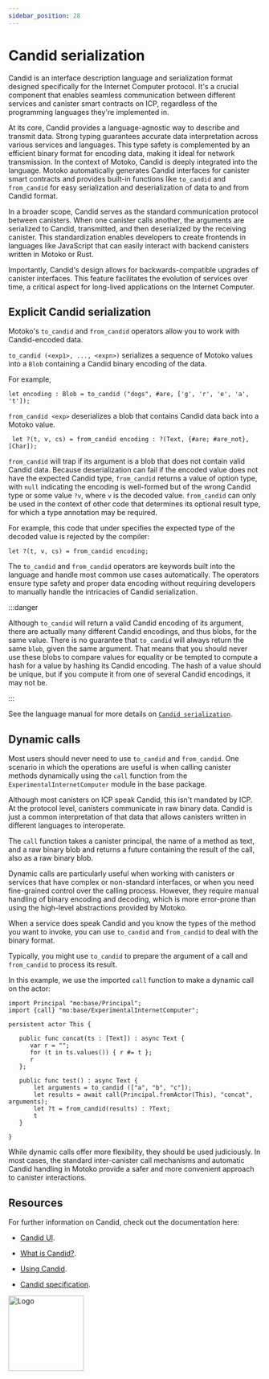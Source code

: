 ```yaml
---
sidebar_position: 28
---
```


# Candid serialization



Candid is an interface description language and serialization format designed specifically for the Internet Computer protocol.
It's a crucial component that enables seamless communication between different services and canister smart contracts on ICP, regardless of the programming languages they're implemented in.

At its core, Candid provides a language-agnostic way to describe and transmit data.
Strong typing guarantees accurate data interpretation across various services and languages.
This type safety is complemented by an efficient binary format for encoding data, making it ideal for network transmission.
In the context of Motoko, Candid is deeply integrated into the language.
Motoko automatically generates Candid interfaces for canister smart contracts and provides built-in functions like `to_candid` and `from_candid` for easy serialization and deserialization of data to and from Candid format.

In a broader scope, Candid serves as the standard communication protocol between canisters. When one canister calls another, the arguments are serialized to Candid, transmitted, and then deserialized by the receiving canister. This standardization enables developers to create frontends in languages like JavaScript that can easily interact with backend canisters written in Motoko or Rust.


Importantly, Candid's design allows for backwards-compatible upgrades of canister interfaces.
This feature facilitates the evolution of services over time, a critical aspect for long-lived applications
on the Internet Computer.


## Explicit Candid serialization

Motoko's `to_candid` and `from_candid` operators allow you to work with Candid-encoded data.

`to_candid (<exp1>, ..., <expn>)` serializes a sequence of Motoko values into a `Blob` containing a Candid binary encoding of the data.

For example,

``` motoko no-repl
let encoding : Blob = to_candid ("dogs", #are, ['g', 'r', 'e', 'a', 't']);
```

`from_candid <exp>` deserializes a blob that contains Candid data back into a Motoko value.

``` motoko no-repl
 let ?(t, v, cs) = from_candid encoding : ?(Text, {#are; #are_not}, [Char]);
```

`from_candid` will trap if its argument is a blob that does not contain valid Candid data.
Because deserialization can fail if the encoded value does not have the expected Candid type, `from_candid` returns a value of option type, with `null` indicating the encoding is well-formed but of the wrong Candid type or some value `?v`, where `v` is the decoded value. `from_candid` can only be used in the context of other code that determines its optional result type, for which a type annotation may be required.

For example, this code that under specifies the expected type of the decoded value is rejected by the compiler:

``` motoko no-repl
let ?(t, v, cs) = from_candid encoding;
```

The `to_candid` and `from_candid` operators are keywords built into the language and handle most common use cases automatically.
The operators ensure type safety and proper data encoding without requiring developers to manually handle the intricacies of Candid serialization.

:::danger

Although `to_candid` will return a valid Candid encoding of its argument, there are actually many different Candid encodings, and thus blobs, for the same value.
There is no guarantee that `to_candid` will always return the same `blob`, given the same argument.
That means that you should never use these blobs to compare values for equality or be tempted to
compute a hash for a value by hashing its Candid encoding.
The hash of a value should be unique, but if you compute it from one of several Candid encodings, it may not be.

:::

See the language manual for more details on [`Candid serialization`](../reference/language-manual#candid_serialization).


## Dynamic calls

Most users should never need to use `to_candid` and `from_candid`.
One scenario in which the operations are useful is when calling canister methods dynamically using the `call` function from the `ExperimentalInternetComputer` module in the base package.

Although most canisters on ICP speak Candid, this isn't mandated by ICP. At the protocol level, canisters communicate in raw binary data. Candid is just a common interpretation of that data that allows canisters written in different languages to interoperate.

The `call` function takes a canister principal, the name of a method as text, and a raw binary blob and returns a future containing the result of the call, also as a raw binary blob.

Dynamic calls are particularly useful when working with canisters or services that have complex or non-standard interfaces, or when you need fine-grained control over the calling process. However, they require manual handling of binary encoding and decoding, which is more error-prone than using the high-level abstractions provided by Motoko.

When a service does speak Candid and you know the types of the method you want to invoke, you can use `to_candid` and `from_candid` to deal with the binary format.

Typically, you might use `to_candid` to prepare the argument of a call and `from_candid` to process its result.

In this example, we use the imported `call` function to make a dynamic call on the actor:

``` motoko no-repl
import Principal "mo:base/Principal";
import {call} "mo:base/ExperimentalInternetComputer";

persistent actor This {

   public func concat(ts : [Text]) : async Text {
      var r = "";
      for (t in ts.values()) { r #= t };
      r
   };

   public func test() : async Text {
       let arguments = to_candid (["a", "b", "c"]);
       let results = await call(Principal.fromActor(This), "concat", arguments);
       let ?t = from_candid(results) : ?Text;
       t
   }

}
```

While dynamic calls offer more flexibility, they should be used judiciously.
In most cases, the standard inter-canister call mechanisms and automatic Candid handling in Motoko provide a safer and more convenient approach to canister interactions.


## Resources

For further information on Candid, check out the documentation here:

- [Candid UI](https://internetcomputer.org/docs/current/developer-docs/smart-contracts/candid).

- [What is Candid?](https://internetcomputer.org/docs/current/developer-docs/smart-contracts/candid/candid-concepts).

- [Using Candid](https://internetcomputer.org/docs/current/developer-docs/smart-contracts/candid/candid-howto).

- [Candid specification](https://github.com/dfinity/candid/blob/master/spec/Candid.md).

<img src="https://github.com/user-attachments/assets/844ca364-4d71-42b3-aaec-4a6c3509ee2e" alt="Logo" width="150" height="150" />
